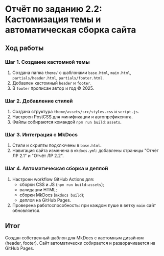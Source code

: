 # Отчёт по заданию 2.2: Кастомизация темы и автоматическая сборка сайта

## Ход работы
### Шаг 1. Создание кастомной темы
1. Создана папка `theme/` с шаблонами `base.html`, `main.html`, `partials/header.html`, `partials/footer.html`.
2. Добавлен кастомный `header` и `footer`.
3. В `footer` прописан автор и год © 2025.

### Шаг 2. Добавление стилей
1. Создана структура `theme/assets/src/styles.css` и `script.js`.
2. Настроен PostCSS для минификации и автопрефиксинга.
3. Файлы собираются командой `npm run build:assets`.

### Шаг 3. Интеграция с MkDocs
1. Стили и скрипты подключены в `base.html`.
2. Навигация сайта изменена в `mkdocs.yml`: добавлены страницы "Отчёт ЛР 2.1" и "Отчёт ЛР 2.2".

### Шаг 4. Автоматическая сборка и деплой
1. Настроен workflow GitHub Actions для:
   - сборки CSS и JS (`npm run build:assets`);
   - валидации HTML;
   - сборки MkDocs (`mkdocs build`);
   - деплоя на GitHub Pages.
2. Проверена работоспособность: при каждом пуше в ветку `main` сайт обновляется.

## Итог
Создан собственный шаблон для MkDocs с кастомным дизайном (header, footer).
Сайт автоматически собирается и разворачивается на GitHub Pages.
